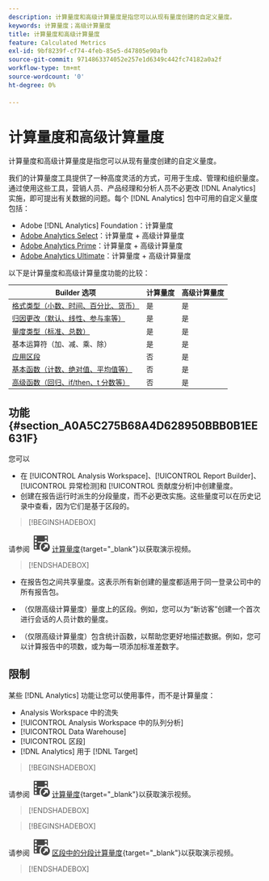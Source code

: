 ```yaml
---
description: 计算量度和高级计算量度是指您可以从现有量度创建的自定义量度。
keywords: 计算量度；高级计算量度
title: 计算量度和高级计算量度
feature: Calculated Metrics
exl-id: 9bf8239f-cf74-4feb-85e5-d47805e90afb
source-git-commit: 9714863374052e257e1d6349c442fc74182a0a2f
workflow-type: tm+mt
source-wordcount: '0'
ht-degree: 0%

---
```


# 计算量度和高级计算量度

计算量度和高级计算量度是指您可以从现有量度创建的自定义量度。

我们的计算量度工具提供了一种高度灵活的方式，可用于生成、管理和组织量度。通过使用这些工具，营销人员、产品经理和分析人员不必更改 [!DNL Analytics] 实施，即可提出有关数据的问题。每个 [!DNL Analytics] 包中可用的自定义量度包括：

* Adobe [!DNL Analytics] Foundation：计算量度
* [Adobe Analytics Select](https://www.adobe.com/cn/data-analytics-cloud/analytics/select.html)：计算量度 + 高级计算量度
* [Adobe Analytics Prime](https://www.adobe.com/cn/data-analytics-cloud/analytics/prime.html)：计算量度 + 高级计算量度
* [Adobe Analytics Ultimate](https://www.adobe.com/cn/data-analytics-cloud/analytics/ultimate.html)：计算量度 + 高级计算量度

以下是计算量度和高级计算量度功能的比较：

| Builder 选项 | 计算量度 | 高级计算量度 |
|---|---|---|
| [格式类型（小数、时间、百分比、货币）](/help/components/c-calcmetrics/c-workflow/cm-workflow/c-build-metrics/cm-build-metrics.md) | 是 | 是 |
| [归因更改（默认、线性、参与率等）](/help/components/c-calcmetrics/c-workflow/cm-workflow/c-build-metrics/m-metric-type-alloc.md) | 是 | 是 |
| [量度类型（标准、总数）](/help/components/c-calcmetrics/c-workflow/cm-workflow/c-build-metrics/m-metric-type-alloc.md) | 是 | 是 |
| 基本运算符（加、减、乘、除） | 是 | 是 |
| [应用区段](/help/components/c-calcmetrics/c-workflow/cm-workflow/c-build-metrics/metrics-with-segments.md) | 否 | 是 |
| [基本函数（计数、绝对值、平均值等）](/help/components/c-calcmetrics/cm-reference/cm-functions.md) | 否 | 是 |
| [高级函数（回归、if/then、t 分数等）](/help/components/c-calcmetrics/cm-reference/cm-adv-functions.md) | 否 | 是 |

## 功能 {#section_A0A5C275B68A4D628950BBB0B1EE631F}

您可以

* 在 [!UICONTROL Analysis Workspace]、[!UICONTROL Report Builder]、[!UICONTROL 异常检测]和 [!UICONTROL 贡献度分析]中创建量度。
* 创建在报告运行时派生的分段量度，而不必更改实施。这些量度可以在历史记录中查看，因为它们是基于区段的。

>[!BEGINSHADEBOX]

请参阅 ![VideoCheckedOut](/help/assets/icons/VideoCheckedOut.svg) [计算量度](https://video.tv.adobe.com/v/37926?quality=12&learn=on&captions=chi_hans){target="_blank"}以获取演示视频。

>[!ENDSHADEBOX]

* 在报告包之间共享量度。这表示所有新创建的量度都适用于同一登录公司中的所有报告包。
* （仅限高级计算量度）量度上的区段。例如，您可以为“新访客”创建一个首次进行会话的人员计数的量度。

* （仅限高级计算量度）包含统计函数，以帮助您更好地描述数据。例如，您可以计算报告中的项数，或为每一项添加标准差数字。


## 限制

某些 [!DNL Analytics] 功能让您可以使用事件，而不是计算量度：

* Analysis Workspace 中的流失
* [!UICONTROL Analysis Workspace 中的队列分析]
* [!UICONTROL Data Warehouse]
* [!UICONTROL 区段]
* [!DNL Analytics] 用于 [!DNL Target]


>[!BEGINSHADEBOX]

请参阅 ![VideoCheckedOut](/help/assets/icons/VideoCheckedOut.svg) [计算量度](https://video.tv.adobe.com/v/37926?quality=12&learn=on&captions=chi_hans){target="_blank"}以获取演示视频。

>[!ENDSHADEBOX]

>[!BEGINSHADEBOX]

请参阅 ![VideoCheckedOut](/help/assets/icons/VideoCheckedOut.svg) [区段中的分段计算量度](https://video.tv.adobe.com/v/37925?quality=12&learn=on&captions=chi_hans){target="_blank"}以获取演示视频。

>[!ENDSHADEBOX]

<!--

Here is a short overview of the [!UICONTROL Calculated metrics] tools: 

|Tool|Capabilities|
|--- |--- |
| [Calculated metric builder](c-workflow/cm-workflow/c-build-metrics/cm-build-metrics.md)| The capabilities are: <ul><li>Create calculated and advanced calculated metrics using advancmd allocation models.</li><li>Add segments inline to metric formulas</li><li>Compare segments in the same report. For example, compare local visitors vs. international visitors.</li><li>Use statistical functions</li><li>Provide detailed metric descriptions (show what it does, where to use it, where NOT to use it)</li><li>Copy definitions into new metrics</li><li>Provide an inline metric preview</li><li>Set metric polarity, which indicates whether it's good or bad if a given custom event (metric) goes up</li><li>Tag metrics</li></ul>|
|Calculated Metric Manager|<ul><li>Share metrics with others</li<li>Approve and curate metrics</li><li>Organize (tag) your metrics so people can find them</li><li>Delete metrics</li><li>Rename metrics</li></ul>|
|Metric Selector rail|Lets you search for and add/apply metrics to the report. You can also change the  sort order (options are: alphabetical, recommended, frequently used, recently used.) In addition, you can filter on Report Suites to show only metrics created in a specific report suite.  To access this Metric Selector, click the Metrics icon  to the left of a report. |
|API for Calculated Metrics|Part of the Adobe Analytics 2.0 API set.|

-->
